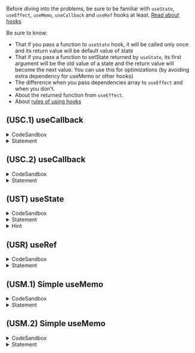 Before diving into the problems, be sure to be familiar with `useState`, `useEffect`, `useMemo`, `useCallback` and `useRef` hooks at least. [Read about hooks](https://reactjs.org/docs/hooks-overview.html)

Be sure to know:
* That if you pass a function to `useState` hook, it will be called only once and its return value will be default value of state 
* That if you pass a function to setState returned by `useState`,  its first argument will be the old value of a state and the return value will become the next value. You can use this for optimizations (by avoiding extra dependency for useMemo or other hooks)
* The difference when you pass dependencies array to `useEffect` and when you don't.
* About the returned function from `useEffect`.
* About [rules of using hooks](https://reactjs.org/docs/hooks-rules.html)



## (USC.1) useCallback
<details>
  <summary>CodeSandbox</summary>

https://codesandbox.io/s/usc1-8gg34?file=/src/hook.ts
</details>

<details>
  <summary>Statement</summary>

Write custom hook without using `useCallback` which behaves exactly like `useCallback`.
</details>


## (USC.2) useCallback
<details>
  <summary>CodeSandbox</summary>

https://codesandbox.io/s/usc2-892uq?file=/src/hook.ts
</details>

<details>
  <summary>Statement</summary>

Write custom hook that accepts a function `fn` and:  
🔹 Returns a function `outFn`, which is not changed on re-renders  
🔹 `outFn` should behave exactly like latest `fn`  
🔸 Do not use `useCallback` hook


In other words, you are required to write custom hook similar to `useCallback` which does not need dependencies array and has same (or even better) performance benefits.
</details>


## (UST) useState
<details>
  <summary>CodeSandbox</summary>

https://codesandbox.io/s/ust-u1e00?file=/src/hook.ts
</details>

<details>
  <summary>Statement</summary>

Write custom hook without using `useState` which behaves exactly like `useState`.
Be sure that:  
🔹 It can accept default value as well as a function which returns default value  
🔹 Second element of returned array (`setState`) can accept new value as well as function that receives old value and returns new value 
🔹 Make sure that `setState` stays the same function and is not changed on re-renders  
🔸 You can use `useReducer` hook only for re-rendering purpose
</details>


<details>
  <summary>Hint</summary>

We provide `useForceUpdate` custom hook as a helper for re-rendering.

```ts
const useForceUpdate = () => {
    const [, forceUpdate] = useReducer(x => x + 1, 0);
    return forceUpdate;
}
```
</details>


## (USR) useRef
<details>
  <summary>CodeSandbox</summary>

https://codesandbox.io/s/usr-oi6i4?file=/src/hook.ts
</details>

<details>
  <summary>Statement</summary>

Write custom hook without using `useRef` which behaves exactly like `useRef`.
</details>


## (USM.1) Simple useMemo
<details>
  <summary>CodeSandbox</summary>

https://codesandbox.io/s/usm1-n3emx?file=/src/hook.ts
</details>

<details>
  <summary>Statement</summary>

Write custom hook without using neither `useMemo` nor `useCallback` which behaves exactly like `useMemo`.
</details>

## (USM.2) Simple useMemo
<details>
  <summary>CodeSandbox</summary>

https://codesandbox.io/s/usm2-j5m2e?file=/src/hook.ts
</details>

<details>
  <summary>Statement</summary>

Write higher order function which:  
🔹 Accepts function `compareFn` as a sole parameter.  
  `compareFn` itself accepts two arrays as parameters and returns a boolean - whether every element of arrays on same indexes are equal or not. It can use simple shallow equality, deep equality or even custom. The implementation of `compareFn` is not important for us anyway.  
🔹 Returns custom hook which behaves like `useMemo` with the difference that the equality of old and new dependencies must be checked by `compareFn` function.  
🔹 Does not use neither `useMemo` nor `useCallback`
</details>
